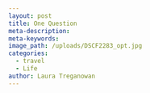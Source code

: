 ```yaml
---
layout: post
title: One Question
meta-description:
meta-keywords:
image_path: /uploads/DSCF2283_opt.jpg
categories:
  - travel
  - Life
author: Laura Treganowan
---
```


